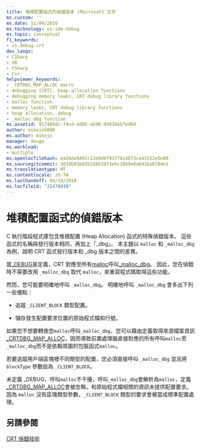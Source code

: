 ```yaml
---
title: 堆積配置函式的偵錯版本 |Microsoft 文件
ms.custom: ''
ms.date: 11/04/2016
ms.technology: vs-ide-debug
ms.topic: conceptual
f1_keywords:
- vs.debug.crt
dev_langs:
- CSharp
- VB
- FSharp
- C++
helpviewer_keywords:
- _CRTDBG_MAP_ALLOC macro
- debugging [CRT], heap allocation functions
- debugging memory leaks, CRT debug library functions
- malloc function
- memory leaks, CRT debug library functions
- heap allocation, debug
- _malloc_dbg function
ms.assetid: 91748bdc-f4cd-4d8b-ab98-0493dab7ed0d
author: mikejo5000
ms.author: mikejo
manager: douge
ms.workload:
- multiple
ms.openlocfilehash: e426da9491c13e0d6f9377814673ca41512e5e09
ms.sourcegitcommit: 3d10b93eb5b326639f3e5c19b9e6a8d1ba078de1
ms.translationtype: MT
ms.contentlocale: zh-TW
ms.lasthandoff: 04/18/2018
ms.locfileid: "31470939"
---
```

# <a name="debug-versions-of-heap-allocation-functions"></a>堆積配置函式的偵錯版本
C 執行階段程式庫包含堆積配置 (Heap Allocation) 函式的特殊偵錯版本。 這些函式的名稱與發行版本相同，再加上「_dbg」。 本主題以 `malloc` 和 `_malloc_dbg` 為例，說明 CRT 函式發行版本和 _dbg 版本之間的差異。  
  
 當[_DEBUG](/cpp/c-runtime-library/debug)是定義，CRT 對應至所有[malloc](/cpp/c-runtime-library/reference/malloc)呼叫[_malloc_dbg](/cpp/c-runtime-library/reference/malloc-dbg)。 因此，您在偵錯時不需要改用 `_malloc_dbg` 取代 `malloc`，來重寫程式碼取得這些功能。  
  
 然而，您可能要明確地呼叫 `_malloc_dbg`。 明確地呼叫 `_malloc_dbg` 會多出下列一些優點：  
  
-   追蹤 `_CLIENT_BLOCK` 類型配置。  
  
-   儲存發生配置要求位置的原始程式檔和行號。  
  
 如果您不想要轉換您`malloc`呼叫`_malloc_dbg`，您可以藉由定義取得來源檔案資訊[_CRTDBG_MAP_ALLOC](/cpp/c-runtime-library/crtdbg-map-alloc)，因而導致前置處理器直接對應的所有呼叫`malloc`至`_malloc_dbg`而不是依賴周圍的包裝函式`malloc`。  
  
 若要追蹤用戶端區塊裡不同類型的配置，您必須直接呼叫 `_malloc_dbg` 並且將 `blockType` 參數設為 `_CLIENT_BLOCK`。  
  
 未定義 _DEBUG，呼叫`malloc`不干擾，呼叫`_malloc_dbg`會解析為`malloc`，定義[_CRTDBG_MAP_ALLOC](/cpp/c-runtime-library/crtdbg-map-alloc)會被忽略，和原始程式檔相關的資訊未提供配置要求。 因為 `malloc` 沒有區塊類型參數，`_CLIENT_BLOCK` 類型的要求會被當成標準配置處理。  
  
## <a name="see-also"></a>另請參閱  
 [CRT 偵錯技術](../debugger/crt-debugging-techniques.md)